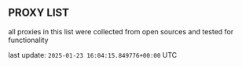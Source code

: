 ## PROXY LIST

all proxies in this list were collected from open sources and tested for functionality

last update: `2025-01-23 16:04:15.849776+00:00` UTC